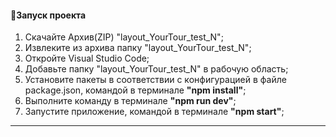 #### :rocket:Запуск проекта

1. Скачайте Архив(ZIP) "layout_YourTour_test_N";
2. Извлеките из архива папку "layout_YourTour_test_N";
3. Откройте Visual Studio Code;
4. Добавьте папку "layout_YourTour_test_N" в рабочую область;
5. Установите пакеты в соответствии с конфигурацией в файле package.json, командой в терминале **"npm install"**;
6. Выполните команду в терминале **"npm run dev"**;  
7. Запустите приложение, командой в терминале **"npm start"**;

---